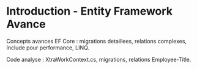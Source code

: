 # Introduction - Entity Framework Avance

Concepts avances EF Core : migrations detaillees, relations complexes, Include pour performance, LINQ.

Code analyse : XtraWorkContext.cs, migrations, relations Employee-Title.

